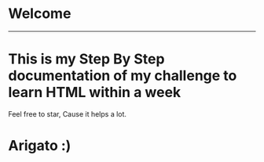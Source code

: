 # Welcome
---
<!-- .....qqqqq.....q -->
# This is my Step By Step documentation of my challenge to learn HTML within a week
Feel free to star, Cause it helps a lot.
  
# Arigato :)
